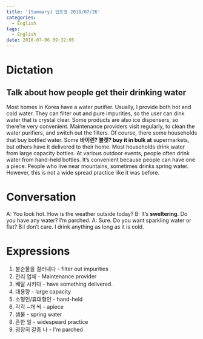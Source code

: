 ```yaml
---
title: '[Summary] 입트영 2018/07/26'
categories:
  - English
tags:
  - English
date: 2018-07-06 09:32:05
---
```


# Dictation
## Talk about how people get their drinking water

Most homes in Korea have a water purifier. Usually, I provide both hot and cold water. They can filter out and pure impurities, so the user can dink water that is crystal clear. Some products are also ice dispensers, so there’re very convenient. Maintenance providers visit regularly, to clean the water purifiers, and switch out the filters. Of course, there some households that buy bottled water. Some **바이린? 볼켓? buy it in bulk at** supermarkets, but others have it delivered to their home. Most households drink water from large capacity bottles. At various outdoor events, people often drink water from hand-held bottles. It’s convenient because people can have one a piece. People who live near mountains, sometimes drinks spring water. However, this is not a wide spread practice like it was before.

# Conversation

A: You look hot. How is the weather outside today?
B: It’s **sweltering**. Do you have any water? I’m parched.
A: Sure. Do you want sparkling water or flat?
B:I don’t care. I drink anything as long as it is cold.

# Expressions
1. 불순물을 걸러내다 - filter out impurities
2. 관리 업체 - Maintenance provider
3. 배달 시키다 - have something delivered.
4. 대용량 - large capacity
5. 소형인/휴대형인 - hand-held
6. 각각 ~개 씩 - apiece
7. 샘물 - spring water
8. 흔한 일 - widespeard practice
9. 굉장히 갈증 나 - I'm parched